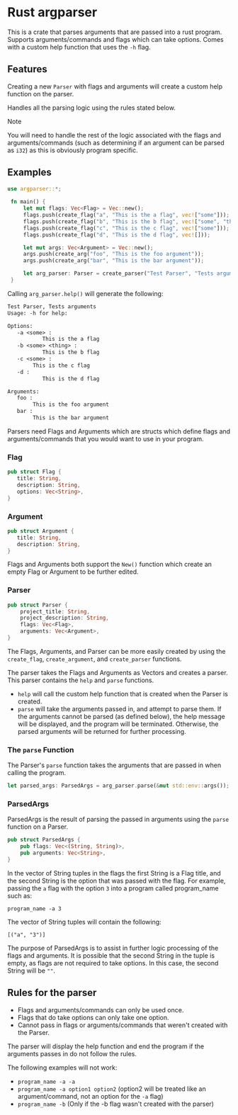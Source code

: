 # Rust argparser

This is a crate that parses arguments that are passed into a rust program. Supports arguments/commands and flags which can take options. Comes with a custom help function that uses the `-h` flag.

## Features
Creating a new `Parser` with flags and arguments will create a custom help function on the parser.

Handles all the parsing logic using the rules stated below.

> [!note]
> You will need to handle the rest of the logic associated with the flags and arguments/commands (such as determining if an argument can be parsed as `i32`) as this is obviously program specific.

## Examples
``` rust
use argparser::*;
 
 fn main() {
     let mut flags: Vec<Flag> = Vec::new();
     flags.push(create_flag("a", "This is the a flag", vec!["some"]));
     flags.push(create_flag("b", "This is the b flag", vec!["some", "thing"]));
     flags.push(create_flag("c", "This is the c flag", vec!["some"]));
     flags.push(create_flag("d", "This is the d flag", vec![]));

     let mut args: Vec<Argument> = Vec::new();
     args.push(create_arg("foo", "This is the foo argument"));
     args.push(create_arg("bar", "This is the bar argument"));

     let arg_parser: Parser = create_parser("Test Parser", "Tests arguments", flags, args);
 }
 ```
 
 Calling `arg_parser.help()` will generate the following:
 
 ``` txt
 Test Parser, Tests arguments
 Usage: -h for help:

 Options:
    -a <some> :
	        This is the a flag
    -b <some> <thing> :
	        This is the b flag
    -c <some> :
     	 This is the c flag
    -d :
	        This is the d flag

 Arguments:
    foo :
     	 This is the foo argument
    bar :
     	 This is the bar argument
 ```

 Parsers need Flags and Arguments which are structs which define flags and arguments/commands that you would want to use in your program.

 ### Flag
 ``` rust
 pub struct Flag {
    title: String,
    description: String,
    options: Vec<String>,
}
```

 ### Argument
 ``` rust
 pub struct Argument {
    title: String,
    description: String,
}
```

Flags and Arguments both support the `New()` function which create an empty Flag or Argument to be further edited.

### Parser
``` rust
pub struct Parser {
    project_title: String,
    project_description: String,
    flags: Vec<Flag>,
    arguments: Vec<Argument>,
}
```
The Flags, Arguments, and Parser can be more easily created by using the `create_flag`, `create_argument`, and `create_parser` functions.

The parser takes the Flags and Arguments as Vectors and creates a parser. This parser contains the `help` and `parse` functions.

- `help` will call the custom help function that is created when the Parser is created.
- `parse` will take the arguments passed in, and attempt to parse them. If the arguments cannot be parsed (as defined below), the help message will be displayed, and the program will be terminated. Otherwise, the parsed arguments will be returned for further processing.

### The `parse` Function
The Parser's `parse` function takes the arguments that are passed in when calling the program.

``` rust
let parsed_args: ParsedArgs = arg_parser.parse(&mut std::env::args());
```

### ParsedArgs
ParsedArgs is the result of parsing the passed in arguments using the `parse` function on a Parser.
``` rust
pub struct ParsedArgs {
    pub flags: Vec<(String, String)>,
    pub arguments: Vec<String>,
}
```

In the vector of String tuples in the flags the first String is a Flag title, and the second String is the option that was passed with the flag. For example, passing the `a` flag with the option `3` into a program called program_name such as:

`program_name -a 3`

The vector of String tuples will contain the following:

`[("a", "3")]`

The purpose of ParsedArgs is to assist in further logic processing of the flags and arguments. It is possible that the second String in the tuple is empty, as flags are not required to take options. In this case, the second String will be `""`.

## Rules for the parser
- Flags and arguments/commands can only be used once.
- Flags that do take options can only take one option.
- Cannot pass in flags or arguments/commands that weren't created with the Parser.

The parser will display the help function and end the program if the arguments passes in do not follow the rules.

The following examples will not work:

- `program_name -a -a`
- `program_name -a option1 option2` (option2 will be treated like an argument/command, not an option for the `-a` flag)
- `program_name -b` (Only if the -b flag wasn't created with the parser) 
